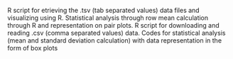 R script for etrieving the .tsv (tab separated values) data files and visualizing using R. Statistical analysis through row mean calculation through R and representation on pair plots. 
R script for downloading and reading .csv (comma separated values) data. Codes for statistical analysis (mean and standard deviation calculation) with data representation in the form of box plots
